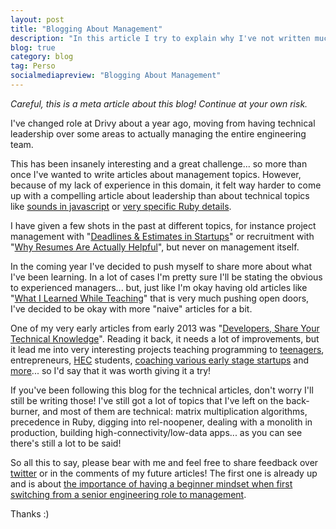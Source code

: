 ```yaml
---
layout: post
title: "Blogging About Management"
description: "In this article I try to explain why I've not written much about management even if it has been my focus for a year now, and how I plan on changing this :)"
blog: true
category: blog
tag: Perso
socialmediapreview: "Blogging About Management"
---
```


_Careful, this is a meta article about this blog! Continue at your own risk._

I've changed role at Drivy about a year ago, moving from having technical leadership over some areas to actually managing the entire engineering team.

This has been insanely interesting and a great challenge... so more than once I've wanted to write articles about management topics. However, because of my lack of experience in this domain, it felt way harder to come up with a compelling article about leadership than about technical topics like [sounds in javascript][1] or [very specific Ruby details][2].

I have given a few shots in the past at different topics, for instance project management with "[Deadlines & Estimates in Startups][3]" or recruitment with "[Why Resumes Are Actually Helpful][4]", but never on management itself.

In the coming year I've decided to push myself to share more about what I've been learning. In a lot of cases I'm pretty sure I'll be stating the obvious to experienced managers... but, just like I'm okay having old articles like "[What I Learned While Teaching][5]" that is very much pushing open doors, I've decided to be okay with more "naive" articles for a bit.

One of my very early articles from early 2013 was "[Developers, Share Your Technical Knowledge][6]". Reading it back, it needs a lot of improvements, but it lead me into very interesting projects teaching programming to [teenagers][7],  entrepreneurs, [HEC][8] students, [coaching various early stage startups][9] and [more][10]... so I'd say that it was worth giving it a try!

If you've been following this blog for the technical articles, don't worry I'll still be writing those! I've still got a lot of topics that I've left on the back-burner, and most of them are technical: matrix multiplication algorithms, precedence in Ruby, digging into rel-noopener, dealing with a monolith in production, building high-connectivity/low-data apps... as you can see there's still a lot to be said!

So all this to say, please bear with me and feel free to share feedback over [twitter][11] or in the comments of my future articles! The first one is already up and is about [the importance of having a beginner mindset when first switching from a senior engineering role to management][12].

Thanks :)

[1]:	/blog/2016/11/01/javascript-audio/
[2]:	/blog/2017/01/23/ruby-to-s-to-str/
[3]:	/blog/2015/08/27/deadlines-estimates-software-startup/
[4]:	/blog/2016/08/02/developer-resume/
[5]:	/blog/2013/04/22/what-i-learned-teaching-web/
[6]:	/blog/2013/02/04/developers-teach-non-tech-startup/
[7]:	http://wifilles.org/
[8]:	http://www.hec.edu/
[9]:	/blog/2016/03/14/birdly-ycombinator/
[10]:	https://openclassrooms.com/courses/gerer-son-code-avec-git-et-github
[11]:	https://twitter.com/marcgg
[12]:	/blog/2017/08/22/starting-with-management/
